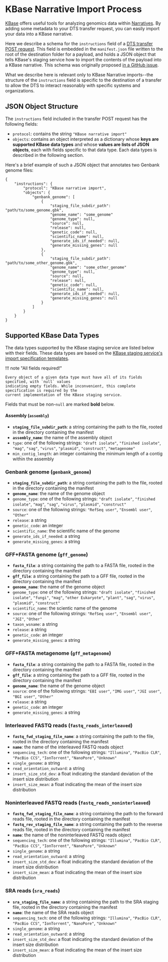 # KBase Narrative Import Process

[KBase](https://kbase.us) offers useful tools for analyzing genomics data within [Narratives](https://docs.kbase.us/getting-started/quick-start).
By adding some metadata to your DTS transfer request, you can easily import your data into a KBase
narrative.

Here we describe a schema for the `instructions` field of a [DTS transfer POST request](https://dts.kbase.us/docs#/operations/post-api-v1-transfers).
This field is embedded in the `manifest.json` file written to the root of the destination folder for
a payload, and holds a JSON object that tells KBase's staging service how to import the contents of
the payload into a KBase narrative. This schema was originally proposed [in a GitHub issue](https://github.com/kbase/dts/issues/79).

What we describe here is relevant only to KBase Narrative imports--the structure of the `instructions`
field is specific to the destination of a transfer to allow the DTS to interact reasonably with
specific systems and organizations.

## JSON Object Structure

The `instructions` field included in the transfer POST request has the following fields:

* `protocol`: contains the string `"KBase narrative import"`
* `objects`: contains an object interpreted as a dictionary whose **keys are supported KBase data
  types** and whose **values are lists of JSON objects**, each with fields specific to that data
  type. Each data types is described in the following section.

Here's a brief example of such a JSON object that annotates two Genbank genome files:

```
{
    "instructions": {
        "protocol": "KBase narrative import",
        "objects": {
            "genbank_genome": [
                {
                    "staging_file_subdir_path": "path/to/some_genome.gbk",
                    "genome_name": "some_genome"
                    "genome_type": null,
                    "source": null,
                    "release": null,
                    "genetic_code": null,
                    "scientific_name": null,
                    "generate_ids_if_needed": null,
                    "generate_missing_genes": null
                }, 
                {
                    "staging_file_subdir_path": "path/to/some_other_genome.gbk",
                    "genome_name": "some_other_genome"
                    "genome_type": null,
                    "source": null,
                    "release": null,
                    "genetic_code": null,
                    "scientific_name": null,
                    "generate_ids_if_needed": null,
                    "generate_missing_genes": null
                }
            ]
        }
    }
}
```

## Supported KBase Data Types

The data types supported by the KBase staging service are listed below with their fields. These data
types are based on the [KBase staging service's import specification templates](https://github.com/kbase/staging_service/tree/master/import_specifications/templates).

!!! note "All fields required!"

    Every object of a given data type must have all of its fields specified, with `null` values
    indicating empty fields. While inconvenient, this complete specification is required by the
    current implementation of the KBase staging service.

Fields that must be non-`null` are marked **bold** below.

#### Assembly (`assembly`)

* **`staging_file_subdir_path`**: a string containing the path to the file, rooted in the directory
  containing the manifest
* **`assembly_name`**: the name of the assembly object
* `type`: one of the following strings: `"draft isolate"`, `"finished isolate"`, `"mag"`, `"sag"`, `"virus"`, `"plasmid"`, `"construct"`, `"metagenome"`
* `min_contig_length`: an integer containing the minimum length of a contig within the assembly

### Genbank genome (`genbank_genome`)

* **`staging_file_subdir_path`**: a string containing the path to the file, rooted in the directory
  containing the manifest
* **`genome_name`**: the name of the genome object
* `genome_type`: one of the following strings: `"draft isolate"`, `"finished isolate"`, `"mag"`, `"sag"`, `"virus"`, `"plasmid"`, `"construct"`
* `source`: one of the following strings: `"RefSeq user"`, `"Ensembl user"`, `"Other"`
* `release`: a string
* `genetic_code`: an integer
* `scientific_name`: the scientific name of the genome
* `generate_ids_if_needed`: a string
* `generate_missing_genes`: a string

### GFF+FASTA genome (`gff_genome`)

* **`fasta_file`**: a string containing the path to a FASTA file, rooted in the directory
  containing the manifest
* **`gff_file`**: a string containing the path to a GFF file, rooted in the directory
  containing the manifest
* **`genome_name`**: the name of the genome object
* `genome_type`: one of the following strings: `"draft isolate"`, `"finished isolate"`, `"fungi"`, `"mag"`, `"other Eukaryote"`, `"plant"`, `"sag"`, `"virus"`, `"plasmid"`, `"construct"`
* `scientific_name`: the scientic name of the genome
* `source`: one of the following strings: `"RefSeq user"`, `"Ensembl user"`, `"JGI"`, `"Other"`
* `taxon_wsname`: a string
* `release`: a string
* `genetic_code`: an integer
* `generate_missing_genes`: a string

### GFF+FASTA metagenome (`gff_metagenome`)

* **`fasta_file`**: a string containing the path to a FASTA file, rooted in the directory
  containing the manifest
* **`gff_file`**: a string containing the path to a GFF file, rooted in the directory
  containing the manifest
* **`genome_name`**: the name of the genome object
* `source`: one of the following strings: `"EBI user"`, `"IMG user"`, `"JGI user"`, `"BGI user"`, `"Other"`
* `release`: a string
* `genetic_code`: an integer
* `generate_missing_genes`: a string

### Interleaved FASTQ reads (`fastq_reads_interleaved`)

* **`fastq_fwd_staging_file_name`**: a string containing the path to the file, rooted in the directory
  containing the manifest
* **`name`**: the name of the interleaved FASTQ reads object
* `sequencing_tech`: one of the following strings: `"Illumina"`, `"PacBio CLR"`, `"PacBio CCS"`, `"IonTorrent"`, `"NanoPore"`, `"Unknown"`
* `single_genome`: a string
* `read_orientation_outward`: a string
* `insert_size_std_dev`: a float indicating the standard deviation of the insert size distribution
* `insert_size_mean`: a float indicating the mean of the insert size distribution

### Noninterleaved FASTQ reads (`fastq_reads_noninterleaved`)

* **`fastq_fwd_staging_file_name`**: a string containing the path to the forward reads file, rooted
  in the directory containing the manifest
* **`fastq_rev_staging_file_name`**: a string containing the path to the reverse reads file, rooted
  in the directory containing the manifest
* **`name`**: the name of the noninterleaved FASTQ reads object
* `sequencing_tech`: one of the following strings: `"Illumina"`, `"PacBio CLR"`, `"PacBio CCS"`, `"IonTorrent"`, `"NanoPore"`, `"Unknown"`
* `single_genome`: a string
* `read_orientation_outward`: a string
* `insert_size_std_dev`: a float indicating the standard deviation of the insert size distribution
* `insert_size_mean`: a float indicating the mean of the insert size distribution

### SRA reads (`sra_reads`)

* **`sra_staging_file_name`**: a string containing the path to the SRA staging file, rooted in the
  directory containing the manifest
* **`name`**: the name of the SRA reads object
* `sequencing_tech`: one of the following strings: `"Illumina"`, `"PacBio CLR"`, `"PacBio CCS"`, `"IonTorrent"`, `"NanoPore"`, `"Unknown"`
* `single_genome`: a string
* `read_orientation_outward`: a string
* `insert_size_std_dev`: a float indicating the standard deviation of the insert size distribution
* `insert_size_mean`: a float indicating the mean of the insert size distribution
